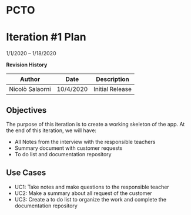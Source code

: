 # PCTO

# Iteration #1 Plan

1/1/2020 – 1/18/2020

**Revision History**

| **Author** | **Date** | **Description** |
| --- | --- | --- |
| Nicolò Salaorni | 10/4/2020 | Initial Release |


## Objectives

The purpose of this iteration is to create a working skeleton of the app. At the end of this iteration, we will have:

- All Notes from the interview with the responsible teachers
- Summary document with customer requests
- To do list and documentation repository


## Use Cases

- UC1: Take notes and make questions to the responsible teacher
- UC2: Make a summary about all request of the customer
- UC3: Create a to do list to organize the work and complete the documentation repository
